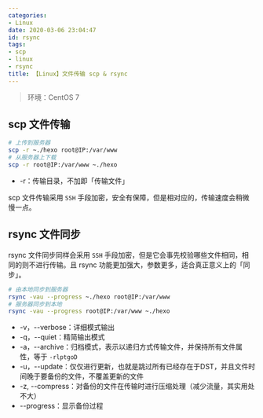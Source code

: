 ```yaml
---
categories:
- Linux
date: 2020-03-06 23:04:47
id: rsync
tags:
- scp
- linux
- rsync
title: 【Linux】文件传输 scp & rsync
---
```


> 环境：CentOS 7

## scp 文件传输

```bash
# 上传到服务器
scp -r ~./hexo root@IP:/var/www
# 从服务器上下载
scp -r root@IP:/var/www ~./hexo
```

- -r：传输目录，不加即「传输文件」

scp 文件传输采用 `SSH` 手段加密，安全有保障，但是相对应的，传输速度会稍微慢一点。

## rsync 文件同步

<!-- more -->

rsync 文件同步同样会采用 `SSH` 手段加密，但是它会事先校验哪些文件相同，相同的则不进行传输。且 rsync 功能更加强大，参数更多，适合真正意义上的「同步」。

```bash
# 由本地同步到服务器
rsync -vau --progress ~./hexo root@IP:/var/www
# 服务器同步到本地
rsync -vau --progress root@IP:/var/www ~./hexo
```

- -v，--verbose：详细模式输出
- -q，--quiet：精简输出模式
- -a，--archive：归档模式，表示以递归方式传输文件，并保持所有文件属性，等于 `-rlptgoD`
- -u，--update：仅仅进行更新，也就是跳过所有已经存在于DST，并且文件时间晚于要备份的文件，不覆盖更新的文件
- -z, --compress：对备份的文件在传输时进行压缩处理（减少流量，其实用处不大）
- --progress：显示备份过程
